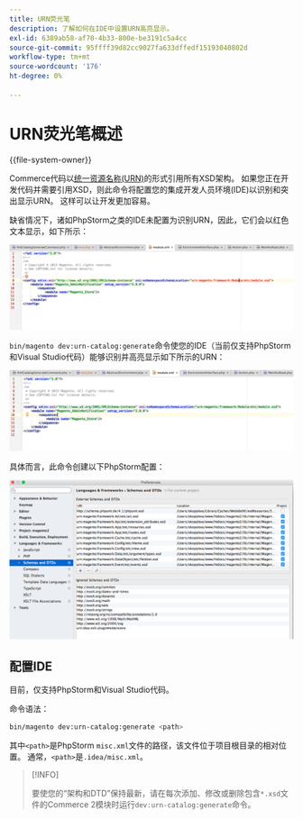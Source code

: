 ```yaml
---
title: URN荧光笔
description: 了解如何在IDE中设置URN高亮显示。
exl-id: 6389ab58-af70-4b33-800e-be3191c5a4cc
source-git-commit: 95ffff39d82cc9027fa633dffedf15193040802d
workflow-type: tm+mt
source-wordcount: '176'
ht-degree: 0%

---
```


# URN荧光笔概述

{{file-system-owner}}

Commerce代码以[统一资源名称(URN)](https://www.ietf.org/rfc/rfc2141.txt)的形式引用所有XSD架构。 如果您正在开发代码并需要引用XSD，则此命令将配置您的集成开发人员环境(IDE)以识别和突出显示URN。 这样可以让开发更加容易。

缺省情况下，诸如PhpStorm之类的IDE未配置为识别URN，因此，它们会以红色文本显示，如下所示：

![PhpStorm未配置为识别URN](../../assets/configuration/urn-before.png)

`bin/magento dev:urn-catalog:generate`命令使您的IDE（当前仅支持PhpStorm和Visual Studio代码）能够识别并高亮显示如下所示的URN：

![启用IDE以识别URN](../../assets/configuration/urn-after.png)

具体而言，此命令创建以下PhpStorm配置：

![PhpStorm配置示例](../../assets/configuration/urn-settings.png)

## 配置IDE

目前，仅支持PhpStorm和Visual Studio代码。

命令语法：

```bash
bin/magento dev:urn-catalog:generate <path>
```

其中`<path>`是PhpStorm `misc.xml`文件的路径，该文件位于项目根目录的相对位置。 通常，`<path>`是`.idea/misc.xml`。

>[!INFO]
>
>要使您的“架构和DTD”保持最新，请在每次添加、修改或删除包含`*.xsd`文件的Commerce 2模块时运行`dev:urn-catalog:generate`命令。
